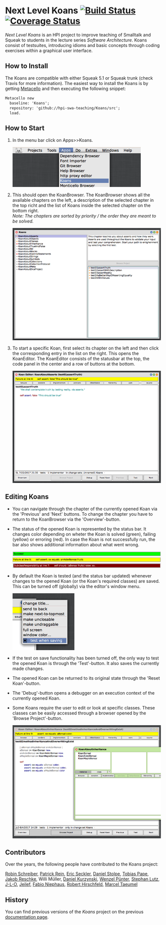 # Next Level Koans [![Build Status](https://travis-ci.org/hpi-swa-teaching/Koans.svg?branch=master)](https://travis-ci.org/hpi-swa-teaching/Koans) [![Coverage Status](https://coveralls.io/repos/github/hpi-swa-teaching/Koans/badge.svg?branch=master)](https://coveralls.io/github/hpi-swa-teaching/Koans?branch=master)

*Next Level Koans* is an HPI project to improve teaching of Smalltalk and Squeak to students in the lecture series *Software Architecture*. Koans consist of testsuites, introducing idioms and basic concepts through coding exercises within a graphical user interface.

## How to Install
The Koans are compatible with either Squeak 5.1 or Squeak trunk (check Travis for more information). The easiest way to install the Koans is by getting [Metacello](https://github.com/dalehenrich/metacello-work) and then executing the following snippet:

````
Metacello new
  baseline: 'Koans';
  repository: 'github://hpi-swa-teaching/Koans/src';
  load.
````

## How to Start
1. In the menu bar click on Apps>>Koans.

   ![Picture of the Apps Menu][appsMenu]
2. This should open the KoanBrowser. The KoanBrowser shows all the available chapters on the left, a description of the selected chapter in the top richt and the list of Koans inside the selected chapter on the bottom right.  
   *Note: The chapters are sorted by priority / the order they are meant to be solved.*

   ![Picture of the Browser][browser]
3. To start a specific Koan, first select its chapter on the left and then click the corresponding entry in the list on the right. This opens the KoanEditor. The KoanEditor consists of the statusbar at the top, the code panel in the center and a row of buttons at the bottom.

   ![Picture of the Editor][editor] 

## Editing Koans
- You can navigate through the chapter of the currently opened Koan via the 'Previous' and 'Next' buttons. To change the chapter you have to return to the KoanBrowser via the 'Overview'-button.
- The status of the opened Koan is represented by the status bar. It changes color depending on wheter the Koan is solved (green), failing (yellow) or erroring (red). In case the Koan is not successfully run, the bar also shows additional information about what went wrong.

   ![Picture of a green status bar][greenBar]
   ![Picture of a yellow status bar][yellowBar]
   ![Picture of a red status bar][redBar]
- By default the Koan is tested (and the status bar updated) whenever changes to the opened Koan (or the Koan's required classes) are saved. This can be turned off (globally) via the editor's window menu.

   ![Picture of a window menu][windowMenu]
- If the test on save functionality has been turned off, the only way to test the opened Koan is through the 'Test'-button. It also saves the currently made changes.
- The opened Koan can be returned to its original state through the 'Reset Koan'-button.
- The 'Debug'-button opens a debugger on an execution context of the currently opened Koan.
- Some Koans require the user to edit or look at specific classes. These classes can be easily accessed through a browser opened by the 'Browse Project'-button.

   ![Picture of a project browser][browseProject]


[appsMenu]: ./images/appsMenu.png
[browseProject]: ./images/browseProject.png
[browser]: ./images/browser.png
[editor]: ./images/editor.png
[greenBar]: ./images/greenBar.png
[redBar]: ./images/redBar.png
[yellowBar]: ./images/yellowBar.png
[windowMenu]: ./images/windowMenu.png

## Contributors
Over the years, the following people have contributed to the Koans project:

[Robin Schreiber](https://github.com/codeZeilen),
[Patrick Rein](https://github.com/codeZeilen),
[Eric Seckler](https://github.com/betasheet),
[Daniel Stolpe](https://github.com/numberpi),
[Tobias Pape](https://github.com/krono),
[Jakob Reschke](https://github.com/j4yk),
Willi Müller,
[Daniel Kurzynski](https://github.com/kurzy),
[Wenzel Pünter](https://github.com/scento),
[Stephan Lutz](https://github.com/stlutz),
[J-L-O](https://github.com/J-L-O),
[Jeilef](https://github.com/Jeilef),
[Fabio Niephaus](https://github.com/fniephaus),
[Robert Hirschfeld](https://github.com/roberthirschfeld),
[Marcel Taeumel](https://github.com/marceltaeumel)

## History
You can find previous versions of the *Koans* project on the previous [documentation page](https://www.hpi.uni-potsdam.de/hirschfeld/trac/SqueakCommunityProjects/wiki/smalltalk_koans).
